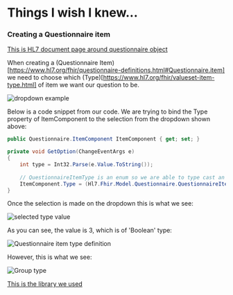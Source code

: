 # Things I wish I knew... 

### Creating a Questionnaire item

[This is HL7 document page around questionnaire object](https://www.hl7.org/fhir/questionnaire.html)

When creating a (Questionnaire Item)[https://www.hl7.org/fhir/questionnaire-definitions.html#Questionnaire.item] we need to choose which (Type)[https://www.hl7.org/fhir/valueset-item-type.html] of item we want our question to be. 

![dropdown example](./imgs/questionnaire-dropdownmenu.png "dropdown screenshot")

Below is a code snippet from our code. We are trying to bind the Type property of ItemComponent to the selection from the dropdown shown above:

```c#
public Questionnaire.ItemComponent ItemComponent { get; set; }

private void GetOption(ChangeEventArgs e)
{
    int type = Int32.Parse(e.Value.ToString());
    
    // QuestionnaireItemType is an enum so we are able to type cast an Int
    ItemComponent.Type = (Hl7.Fhir.Model.Questionnaire.QuestionnaireItemType)(type);
}
```

Once the selection is made on the dropdown this is what we see:

![selected type value](./imgs/questionnaire-typevalue.png "type value screenshot")

As you can see, the value is 3, which is of 'Boolean' type:

![Questionnaire item type definition](./imgs/questionnaire-typedefinition.png "type def screenshot")

However, this is what we see:

![Group type](./imgs/questionnaire-grouptype.png "group type screenshot")

[This is the library we used](https://www.nuget.org/packages/Hl7.Fhir.R4/)
